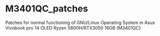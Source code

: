 # M3401QC_patches
Patches for normal functioning of GNU/Linux Operating System in Asus Vivobook pro 14 OLED Ryzen 5800H/RTX3050 16GB (M3401QC)
